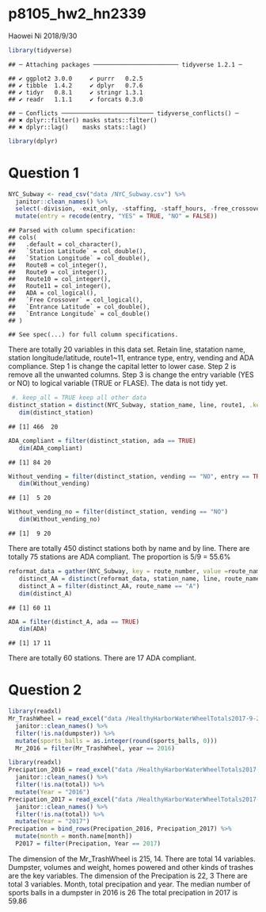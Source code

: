 p8105\_hw2\_hn2339
================
Haowei Ni
2018/9/30

``` r
library(tidyverse)
```

    ## ─ Attaching packages ──────────────────────── tidyverse 1.2.1 ─

    ## ✔ ggplot2 3.0.0     ✔ purrr   0.2.5
    ## ✔ tibble  1.4.2     ✔ dplyr   0.7.6
    ## ✔ tidyr   0.8.1     ✔ stringr 1.3.1
    ## ✔ readr   1.1.1     ✔ forcats 0.3.0

    ## ─ Conflicts ────────────────────────── tidyverse_conflicts() ─
    ## ✖ dplyr::filter() masks stats::filter()
    ## ✖ dplyr::lag()    masks stats::lag()

``` r
library(dplyr)
```

Question 1
==========

``` r
NYC_Subway <- read_csv("data /NYC_Subway.csv") %>%
  janitor::clean_names() %>%
  select(-division, -exit_only, -staffing, -staff_hours, -free_crossover, -north_south_street, -east_west_street, -corner, -station_location, -entrance_location, -entrance_longitude, -entrance_latitude) %>%
  mutate(entry = recode(entry, "YES" = TRUE, "NO" = FALSE)) 
```

    ## Parsed with column specification:
    ## cols(
    ##   .default = col_character(),
    ##   `Station Latitude` = col_double(),
    ##   `Station Longitude` = col_double(),
    ##   Route8 = col_integer(),
    ##   Route9 = col_integer(),
    ##   Route10 = col_integer(),
    ##   Route11 = col_integer(),
    ##   ADA = col_logical(),
    ##   `Free Crossover` = col_logical(),
    ##   `Entrance Latitude` = col_double(),
    ##   `Entrance Longitude` = col_double()
    ## )

    ## See spec(...) for full column specifications.

There are totally 20 variables in this data set. Retain line, statation name, station longitude/latitude, route1~11, entrance type, entry, vending and ADA compliance. Step 1 is change the capital letter to lower case. Step 2 is remove all the unwanted columns. Step 3 is change the entry variable (YES or NO) to logical variable (TRUE or FLASE). The data is not tidy yet.

``` r
 #. keep_all = TRUE keep all other data 
distinct_station = distinct(NYC_Subway, station_name, line, route1, .keep_all = TRUE) 
   dim(distinct_station)
```

    ## [1] 466  20

``` r
ADA_compliant = filter(distinct_station, ada == TRUE)
   dim(ADA_compliant)
```

    ## [1] 84 20

``` r
Without_vending = filter(distinct_station, vending == "NO", entry == TRUE)
   dim(Without_vending)
```

    ## [1]  5 20

``` r
Without_vending_no = filter(distinct_station, vending == "NO")
   dim(Without_vending_no)
```

    ## [1]  9 20

There are totally 450 distinct stations both by name and by line. There are totally 75 stations are ADA compliant. The proportion is 5/9 = 55.6%

``` r
reformat_data = gather(NYC_Subway, key = route_number, value =route_name, route1:route11 )
   distinct_AA = distinct(reformat_data, station_name, line, route_name, .keep_all = TRUE) 
   distinct_A = filter(distinct_AA, route_name == "A")
   dim(distinct_A) 
```

    ## [1] 60 11

``` r
ADA = filter(distinct_A, ada == TRUE)
   dim(ADA) 
```

    ## [1] 17 11

There are totally 60 stations. There are 17 ADA compliant.

Question 2
==========

``` r
library(readxl)
Mr_TrashWheel = read_excel("data /HealthyHarborWaterWheelTotals2017-9-26.xlsx", range = "A2:N258") %>%
  janitor::clean_names() %>%
  filter(!is.na(dumpster)) %>%
  mutate(sports_balls = as.integer(round(sports_balls, 0)))
  Mr_2016 = filter(Mr_TrashWheel, year == 2016)
```

``` r
library(readxl)
Precipation_2016 = read_excel("data /HealthyHarborWaterWheelTotals2017-9-26.xlsx", sheet = 4, range = "A2:B15") %>%
  janitor::clean_names() %>%
  filter(!is.na(total)) %>%
  mutate(Year = "2016")
Precipation_2017 = read_excel("data /HealthyHarborWaterWheelTotals2017-9-26.xlsx", sheet = 3, range = "A2:B15") %>%
  janitor::clean_names() %>%
  filter(!is.na(total)) %>%
  mutate(Year = "2017")
Precipation = bind_rows(Precipation_2016, Precipation_2017) %>%
  mutate(month = month.name[month])
  P2017 = filter(Precipation, Year == 2017)
```

The dimension of the Mr\_TrashWheel is 215, 14. There are total 14 variables. Dumpster, volumes and weight, homes powered and other kinds of trashes are the key variables. The dimension of the Precipation is 22, 3 There are total 3 variables. Month, total precipation and year. The median number of sports balls in a dumpster in 2016 is 26 The total precipation in 2017 is 59.86

